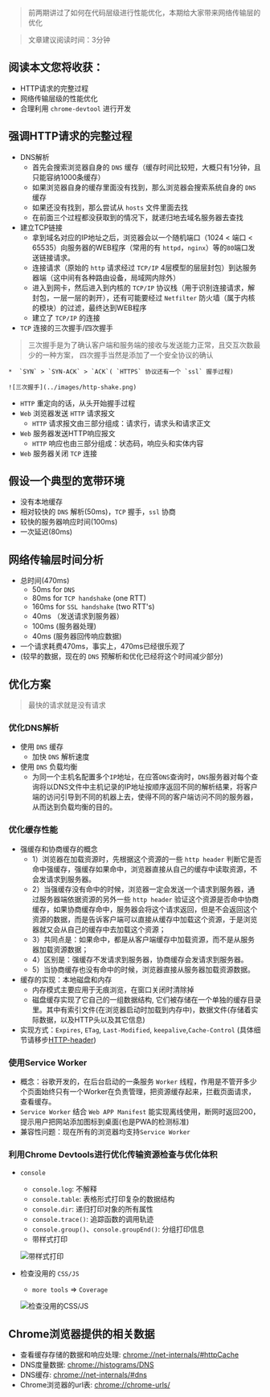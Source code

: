 > 前两期讲过了如何在代码层级进行性能优化，本期给大家带来网络传输层的优化

> 文章建议阅读时间：3分钟

## 阅读本文您将收获：
* HTTP请求的完整过程
* 网络传输层级的性能优化
* 合理利用 `chrome-devtool` 进行开发

## 强调HTTP请求的完整过程
* DNS解析
	* 首先会搜索浏览器自身的 `DNS` 缓存（缓存时间比较短，大概只有1分钟，且只能容纳1000条缓存）
	* 如果浏览器自身的缓存里面没有找到，那么浏览器会搜索系统自身的 `DNS` 缓存
	* 如果还没有找到，那么尝试从 `hosts` 文件里面去找
	* 在前面三个过程都没获取到的情况下，就递归地去域名服务器去查找
* 建立TCP链接
	* 拿到域名对应的IP地址之后，浏览器会以一个随机端口（1024 < 端口 < 65535）向服务器的WEB程序（常用的有 `httpd`，`nginx`）等的`80`端口发送链接请求。
	* 连接请求（原始的 `http` 请求经过 `TCP/IP` 4层模型的层层封包）到达服务器端（这中间有各种路由设备，局域网内除外）
	* 进入到网卡，然后进入到内核的 `TCP/IP` 协议栈（用于识别连接请求，解封包，一层一层的剥开），还有可能要经过 `Netfilter` 防火墙（属于内核的模块）的过滤，最终达到WEB程序
	* 建立了 `TCP/IP` 的连接
* `TCP` 连接的三次握手/四次握手
> 三次握手是为了确认客户端和服务端的接收与发送能力正常，且交互次数最少的一种方案，
> 四次握手当然是添加了一个安全协议的确认

	*  `SYN` > `SYN-ACK` > `ACK`( `HTTPS` 协议还有一个 `ssl` 握手过程)

	![三次握手](../images/http-shake.png)
* `HTTP` 重定向的话，从头开始握手过程
* `Web` 浏览器发送 `HTTP` 请求报文
	* `HTTP` 请求报文由三部分组成：请求行，请求头和请求正文
* `Web` 服务器发送HTTP响应报文
	* `HTTP` 响应也由三部分组成：状态码，响应头和实体内容
* `Web` 服务器关闭 `TCP` 连接

## 假设一个典型的宽带环境
* 没有本地缓存
* 相对较快的 `DNS` 解析(50ms)，`TCP` 握手，`ssl` 协商
* 较快的服务器响应时间(100ms)
* 一次延迟(80ms)

## 网络传输层时间分析
* 总时间(470ms)
	* 50ms for `DNS`
	* 80ms for `TCP handshake` (one RTT)
	* 160ms for `SSL handshake` (two RTT's)
	* 40ms （发送请求到服务器）
	* 100ms (服务器处理)
	* 40ms (服务器回传响应数据)
* 一个请求耗费470ms，事实上，470ms已经很乐观了
* (较早的数据，现在的 `DNS` 预解析和优化已经将这个时间减少部分)

## 优化方案

> 最快的请求就是没有请求

### 优化DNS解析
* 使用 `DNS` 缓存
	* 加快 `DNS` 解析速度
* 使用 `DNS` 负载均衡
	* 为同一个主机名配置多个`IP`地址，在应答`DNS`查询时，`DNS`服务器对每个查询将以DNS文件中主机记录的IP地址按顺序返回不同的解析结果，将客户端的访问引导到不同的机器上去，使得不同的客户端访问不同的服务器，从而达到负载均衡的目的。

### 优化缓存性能
* 强缓存和协商缓存的概念
	* 1）浏览器在加载资源时，先根据这个资源的一些 `http header` 判断它是否命中强缓存，强缓存如果命中，浏览器直接从自己的缓存中读取资源，不会发请求到服务器。
	* 2）当强缓存没有命中的时候，浏览器一定会发送一个请求到服务器，通过服务器端依据资源的另外一些 `http header` 验证这个资源是否命中协商缓存，如果协商缓存命中，服务器会将这个请求返回，但是不会返回这个资源的数据，而是告诉客户端可以直接从缓存中加载这个资源，于是浏览器就又会从自己的缓存中去加载这个资源；
	* 3）共同点是：如果命中，都是从客户端缓存中加载资源，而不是从服务器加载资源数据；
	* 4）区别是：强缓存不发请求到服务器，协商缓存会发请求到服务器。
	* 5）当协商缓存也没有命中的时候，浏览器直接从服务器加载资源数据。
* 缓存的实现：本地磁盘和内存
	* 内存模式主要应用于无痕浏览，在窗口关闭时清除掉
	* 磁盘缓存实现了它自己的一组数据结构, 它们被存储在一个单独的缓存目录里。其中有索引文件(在浏览器启动时加载到内存中)，数据文件(存储着实际数据，以及HTTP头以及其它信息)
* 实现方式：`Expires`, `ETag`, `Last-Modified`, `keepalive`,`Cache-Control` (具体细节请移步[HTTP-header](./HTTP_header.md))

### 使用Service Worker
* 概念：谷歌开发的，在后台启动的一条服务 `Worker` 线程，作用是不管开多少个页面始终只有一个Worker在负责管理，把资源缓存起来，拦截页面请求，查看缓存。
* `Service Worker` 结合 `Web APP Manifest` 能实现离线使用，断网时返回200，提示用户把网站添加图标到桌面(也是PWA的检测标准)
* 兼容性问题：现在所有的浏览器均支持`Service Worker`

### 利用Chrome Devtools进行优化传输资源检查与优化体积
* `console`
	* `console.log`: 不解释
	* `console.table`: 表格形式打印复杂的数据结构
	* `console.dir`: 递归打印对象的所有属性
	* `console.trace()`: 追踪函数的调用轨迹
	* `console.group()`、`console.groupEnd()`: 分组打印信息
	* 带样式打印

	![带样式打印](../images/chromeDevtool/console.jpg)
* 检查没用的 `CSS/JS`
	* `more tools` => `Coverage`

	![检查没用的CSS/JS](../images/chromeDevtool/coverage.jpg)
	
## Chrome浏览器提供的相关数据
* 查看缓存存储的数据和响应处理: [chrome://net-internals/#httpCache](chrome://net-internals/#httpCache)
* DNS度量数据: [chrome://histograms/DNS](chrome://histograms/DNS)
* DNS缓存: [chrome://net-internals/#dns](chrome://net-internals/#dns)
* Chrome浏览器的url表: [chrome://chrome-urls/](chrome://chrome-urls/)
